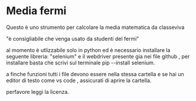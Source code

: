 # Media fermi
Questo è uno strumento per calcolare la media matematica da classeviva

"è consigliabile che venga usato da studenti del fermi"

al momento è utlizzabile solo in python ed è necessario installare la seguente libreria: "selenium" e il webdriver presente gia nei file github , per installare basta che scrivi sul terminale pip --install selenium.

a finche funzioni tutti i file devono essere nella stessa cartella e se hai un editor di testo come vs code , assicurati di aprire la cartella.

perfavore leggi la licenza.